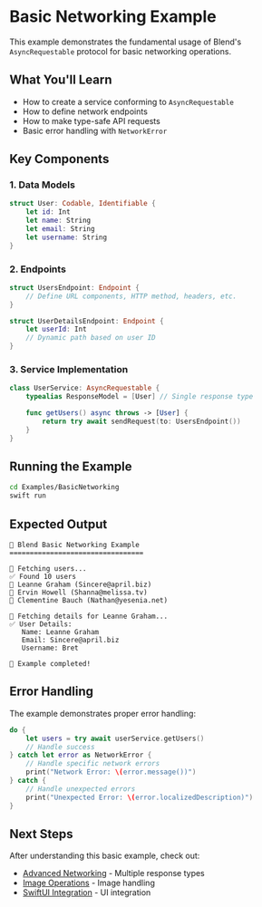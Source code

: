 # Basic Networking Example

This example demonstrates the fundamental usage of Blend's `AsyncRequestable` protocol for basic networking operations.

## What You'll Learn

- How to create a service conforming to `AsyncRequestable`
- How to define network endpoints
- How to make type-safe API requests
- Basic error handling with `NetworkError`

## Key Components

### 1. Data Models
```swift
struct User: Codable, Identifiable {
    let id: Int
    let name: String
    let email: String
    let username: String
}
```

### 2. Endpoints
```swift
struct UsersEndpoint: Endpoint {
    // Define URL components, HTTP method, headers, etc.
}

struct UserDetailsEndpoint: Endpoint {
    let userId: Int
    // Dynamic path based on user ID
}
```

### 3. Service Implementation
```swift
class UserService: AsyncRequestable {
    typealias ResponseModel = [User] // Single response type

    func getUsers() async throws -> [User] {
        return try await sendRequest(to: UsersEndpoint())
    }
}
```

## Running the Example

```bash
cd Examples/BasicNetworking
swift run
```

## Expected Output

```
🚀 Blend Basic Networking Example
=================================

📡 Fetching users...
✅ Found 10 users
👤 Leanne Graham (Sincere@april.biz)
👤 Ervin Howell (Shanna@melissa.tv)
👤 Clementine Bauch (Nathan@yesenia.net)

📡 Fetching details for Leanne Graham...
✅ User Details:
   Name: Leanne Graham
   Email: Sincere@april.biz
   Username: Bret

🎉 Example completed!
```

## Error Handling

The example demonstrates proper error handling:

```swift
do {
    let users = try await userService.getUsers()
    // Handle success
} catch let error as NetworkError {
    // Handle specific network errors
    print("Network Error: \(error.message())")
} catch {
    // Handle unexpected errors
    print("Unexpected Error: \(error.localizedDescription)")
}
```

## Next Steps

After understanding this basic example, check out:
- [Advanced Networking](../AdvancedNetworking/) - Multiple response types
- [Image Operations](../ImageOperations/) - Image handling
- [SwiftUI Integration](../SwiftUIIntegration/) - UI integration